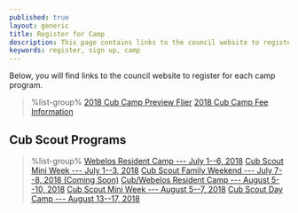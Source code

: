 ```yaml
---
published: true
layout: generic
title: Register for Camp
description: This page contains links to the council website to register to attend summer camp at Camp Workcoeman.
keywords: register, sign up, camp
---
```


Below, you will find links to the council website to register for each camp program.

> %list-group%
> <a href="{{ site.url }}/pdf/2018/2018-cub-scout-flier.pdf" class="list-group-item">2018 Cub Camp Preview Flier</a>
> <a href="{{ site.url }}/cub-scouts/fees/" class="list-group-item">2018 Cub Camp Fee Information</a>

## Cub Scout Programs

> %list-group%
> <a href="https://www.ctrivers.org/event/2018-camp-workcoeman-webelos-only-week/8284" class="list-group-item">Webelos Resident Camp --- July 1--6, 2018</a>
> <a href="https://www.ctrivers.org/event/2018-camp-workcoeman-cub-scout-mini-week-session-1/8526" class="list-group-item">Cub Scout Mini Week --- July 1--3, 2018</a>
> <a href="https://www.ctrivers.org/" class="list-group-item">Cub Scout Family Weekend --- July 7--8, 2018 (Coming Soon)</a>
> <a href="https://www.ctrivers.org/event/2018-camp-workcoeman-cub-scout-resident-camp/8302" class="list-group-item">Cub/Webelos Resident Camp --- August 5--10, 2018</a>
> <a href="https://www.ctrivers.org/event/2018-camp-workcoeman-cub-scout-mini-week-session-2/8527" class="list-group-item">Cub Scout Mini Week --- August 5--7, 2018</a>
> <a href="https://www.ctrivers.org/event/workcoeman-day-camp/8289" class="list-group-item">Cub Scout Day Camp --- August 13--17, 2018</a>
